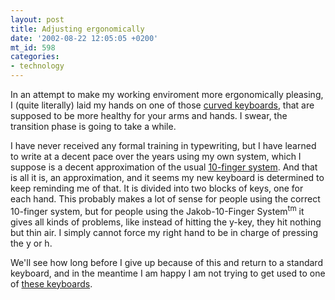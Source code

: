```yaml
---
layout: post
title: Adjusting ergonomically
date: '2002-08-22 12:05:05 +0200'
mt_id: 598
categories:
- technology
---
```

In an attempt to make my working enviroment more ergonomically pleasing, I (quite literally) laid my hands on one of those <a href="http://www.mandolyn.com/mg/keyboard.jpg">curved keyboards</a>, that are supposed to be more healthy for your arms and hands. I swear, the transition phase is going to take a while.

I have never received any formal training in typewriting, but I have learned to write at a decent pace over the years using my own system, which I suppose is a decent approximation of the usual <a href="http://www-wjp.cs.uni-sb.de/~cb/keyboard/10finger.html">10-finger system</a>. And that is all it is, an approximation, and it seems my new keyboard is determined to keep reminding me of that. It is divided into two blocks of keys, one for each hand. This probably makes a lot of sense for people using the correct 10-finger system, but for people using the Jakob-10-Finger System<sup>tm</sup> it gives all kinds of problems, like instead of hitting the y-key, they hit nothing but thin air. I simply cannot force my right hand to be in charge of pressing the y or h.

We'll see how long before I give up because of this and return to a standard keyboard, and in the meantime I am happy I am not trying to get used to one of <a href="http://www.keybowl.com/ergonomics/keyboards/layouts.htm">these keyboards</a>.
